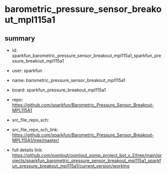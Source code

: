# barometric_pressure_sensor_breakout_mpl115a1
 
## summary 
* id: sparkfun_barometric_pressure_sensor_breakout_mpl115a1_sparkfun_pressure_breakout_mpl115a1
* user: sparkfun
* name: barometric_pressure_sensor_breakout_mpl115a1
* board: sparkfun_pressure_breakout_mpl115a1
* repo: https://github.com/sparkfun/Barometric_Pressure_Sensor_Breakout-MPL115A1



* src_file_repo_sch: 
* src_file_repo_sch_link: https://github.com/sparkfun/Barometric_Pressure_Sensor_Breakout-MPL115A1/tree/master/
* full details link: https://github.com/oomlout/oomlout_oomp_project_bot_v_2/tree/main/projects/sparkfun_barometric_pressure_sensor_breakout_mpl115a1_sparkfun_pressure_breakout_mpl115a1/current_version/working  







